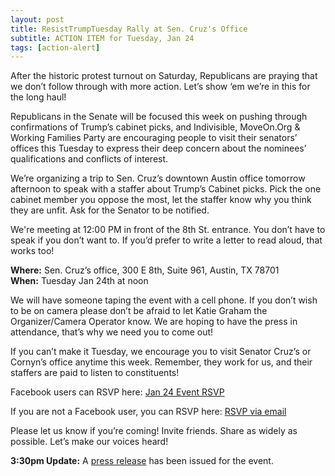 ```yaml
---
layout: post
title: ResistTrumpTuesday Rally at Sen. Cruz's Office
subtitle: ACTION ITEM for Tuesday, Jan 24
tags: [action-alert]
---
```


After the historic protest turnout on Saturday, Republicans are praying
that we don’t follow through with more action. Let’s show ‘em
we’re in this for the long haul!

Republicans in the Senate will be focused this week on pushing through
confirmations of Trump’s cabinet picks, and Indivisible, MoveOn.Org &
Working Families Party are encouraging people to visit their senators’
offices this Tuesday to express their deep concern about the nominees’
qualifications and conflicts of interest.

We’re organizing a trip to Sen. Cruz’s downtown Austin office tomorrow
afternoon to speak with a staffer about Trump’s Cabinet picks. Pick
the one cabinet member you oppose the most, let the staffer know why
you think they are unfit. Ask for the Senator to be notified.

We're meeting at 12:00 PM in front of the 8th St. entrance. You don’t
have to speak if you don’t want to. If you’d prefer to write a letter
to read aloud, that works too!

<b>Where:</b> Sen. Cruz’s office, 300 E 8th, Suite 961, Austin, TX 78701<br />
<b>When:</b> Tuesday Jan 24th at noon<br />

We will have someone taping the event with a cell phone. If you don’t
wish to be on camera please don’t be afraid to let Katie Graham the
Organizer/Camera Operator know. We are hoping to have the press in
attendance, that’s why we need you to come out!

If you can’t make it Tuesday, we encourage you to visit Senator
Cruz’s or Cornyn’s office anytime this week. Remember, they work
for us, and their staffers are paid to listen to constituents!

Facebook users can RSVP here:
[Jan 24 Event RSVP](https://www.facebook.com/events/468206273303177)

If you are not a Facebook user, you can RSVP here:
[RSVP via email](mailto:contact@tx10indivisible.us)

Please let us know if you’re coming! Invite friends. Share as widely as possible.
Let’s make our voices heard!

**3:30pm Update:** A [press release](http://www.indivisibleaustin.com/2017/01/23/local-constituents-in-austin-to-hold-resisttrumptuesday-rally-to-oppose-trumps-corrupt-cabinet-and-resist-trumps-agenda-at-noon-january-24/) has been issued for the event.
